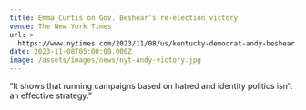 ```yaml
---
title: Emma Curtis on Gov. Beshear’s re-election victory
venue: The New York Times
url: >-
  https://www.nytimes.com/2023/11/08/us/kentucky-democrat-andy-beshear.html#:~:text=But%20with%20his%20re%2Delection,than%20his%20win%20in%202019
date: 2023-11-08T05:00:00.000Z
image: /assets/images/news/nyt-andy-victory.jpg
---
```


“It shows that running campaigns based on hatred and identity politics isn’t an effective strategy.”
